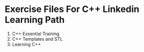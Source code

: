 <h1>Exercise Files For C++ Linkedin Learning Path</h1>
<ol>
<li>C++ Essential Training</li>
<li>C++ Templates and STL</li>
<li>Learning C++</li>
</ol>
